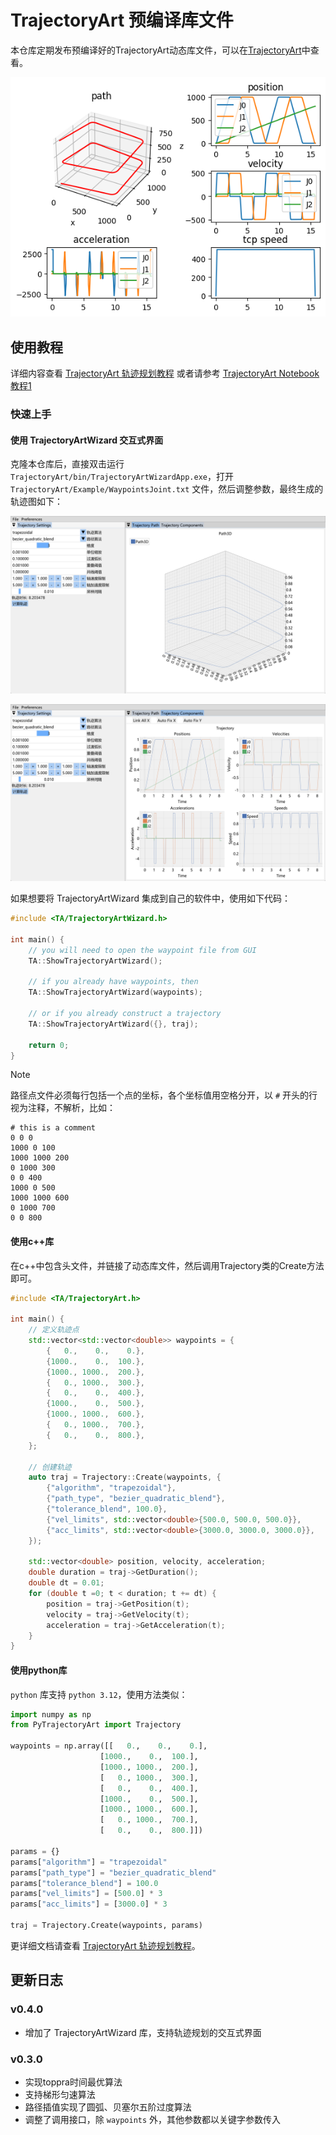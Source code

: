 # TrajectoryArt 预编译库文件

本仓库定期发布预编译好的TrajectoryArt动态库文件，可以在[TrajectoryArt](./TrajectoryArt)中查看。

![时间最优匀速轨迹](./Doc/toppra_constant_speed.png)

## 使用教程

详细内容查看 [TrajectoryArt 轨迹规划教程](https://blog.myshawn.com/blog/trajectoryart-%E8%BD%A8%E8%BF%B9%E8%A7%84%E5%88%92%E6%95%99%E7%A8%8B/)
或者请参考 [TrajectoryArt Notebook教程1](./Doc/Tutorial1.ipynb)

### 快速上手

#### 使用 TrajectoryArtWizard 交互式界面

克隆本仓库后，直接双击运行 `TrajectoryArt/bin/TrajectoryArtWizardApp.exe`，打开 `TrajectoryArt/Example/WaypointsJoint.txt` 文件，然后调整参数，最终生成的轨迹图如下：

![TrajectoryArtWizardPath](./Doc/TrajectoryArtWizard.png)

![TrajectoryArtWizardComponents](./Doc/TrajectoryArtWizardComponents.png)

如果想要将 TrajectoryArtWizard 集成到自己的软件中，使用如下代码：

```cpp
#include <TA/TrajectoryArtWizard.h>

int main() {
    // you will need to open the waypoint file from GUI
    TA::ShowTrajectoryArtWizard();

    // if you already have waypoints, then
    TA::ShowTrajectoryArtWizard(waypoints);

    // or if you already construct a trajectory
    TA::ShowTrajectoryArtWizard({}, traj);

    return 0;
}
```

>[!NOTE]
> 路径点文件必须每行包括一个点的坐标，各个坐标值用空格分开，以 `#` 开头的行视为注释，不解析，比如：

```text
# this is a comment
0 0 0
1000 0 100
1000 1000 200
0 1000 300
0 0 400
1000 0 500
1000 1000 600
0 1000 700
0 0 800
```

#### 使用c++库
在c++中包含头文件，并链接了动态库文件，然后调用Trajectory类的Create方法即可。

```cpp
#include <TA/TrajectoryArt.h>

int main() {
    // 定义轨迹点
    std::vector<std::vector<double>> waypoints = {
        {   0.,    0.,    0.},
        {1000.,    0.,  100.},
        {1000., 1000.,  200.},
        {   0., 1000.,  300.},
        {   0.,    0.,  400.},
        {1000.,    0.,  500.},
        {1000., 1000.,  600.},
        {   0., 1000.,  700.},
        {   0.,    0.,  800.},
    };

    // 创建轨迹
    auto traj = Trajectory::Create(waypoints, {
        {"algorithm", "trapezoidal"},
        {"path_type", "bezier_quadratic_blend"},
        {"tolerance_blend", 100.0},
        {"vel_limits", std::vector<double>{500.0, 500.0, 500.0}},
        {"acc_limits", std::vector<double>{3000.0, 3000.0, 3000.0}},
    });

    std::vector<double> position, velocity, acceleration;
    double duration = traj->GetDuration();
    double dt = 0.01;
    for (double t =0; t < duration; t += dt) {
        position = traj->GetPosition(t);
        velocity = traj->GetVelocity(t);
        acceleration = traj->GetAcceleration(t);
    }
}
```
#### 使用python库

`python` 库支持 `python 3.12`，使用方法类似：

```python
import numpy as np
from PyTrajectoryArt import Trajectory

waypoints = np.array([[   0.,    0.,    0.],
                    [1000.,    0.,  100.],
                    [1000., 1000.,  200.],
                    [   0., 1000.,  300.],
                    [   0.,    0.,  400.],
                    [1000.,    0.,  500.],
                    [1000., 1000.,  600.],
                    [   0., 1000.,  700.],
                    [   0.,    0.,  800.]])

params = {}
params["algorithm"] = "trapezoidal" 
params["path_type"] = "bezier_quadratic_blend" 
params["tolerance_blend"] = 100.0 
params["vel_limits"] = [500.0] * 3
params["acc_limits"] = [3000.0] * 3

traj = Trajectory.Create(waypoints, params)
```

更详细文档请查看 [TrajectoryArt 轨迹规划教程](https://blog.myshawn.com/blog/trajectoryart-%E8%BD%A8%E8%BF%B9%E8%A7%84%E5%88%92%E6%95%99%E7%A8%8B/)。

## 更新日志

### v0.4.0

- 增加了 TrajectoryArtWizard 库，支持轨迹规划的交互式界面

### v0.3.0

- 实现toppra时间最优算法
- 支持梯形匀速算法
- 路径插值实现了圆弧、贝塞尔五阶过度算法
- 调整了调用接口，除 `waypoints` 外，其他参数都以关键字参数传入